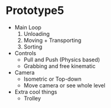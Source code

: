 # Prototype5
* Main Loop
	1. Unloading
	2. Moving + Transporting
	3. Sorting
* Controls
	* Pull and Push (Physics based)
	* Grabbing and free kinematic
* Camera
	* Isometric or Top-down
	* Move camera or see whole level
* Extra cool things
	* Trolley
